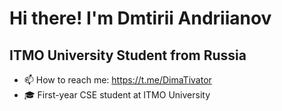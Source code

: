 # Hi there! I'm Dmtirii Andriianov 
## ITMO University Student from Russia 

- 📫 How to reach me: https://t.me/DimaTivator
- 🎓 First-year CSE student at ITMO University 
